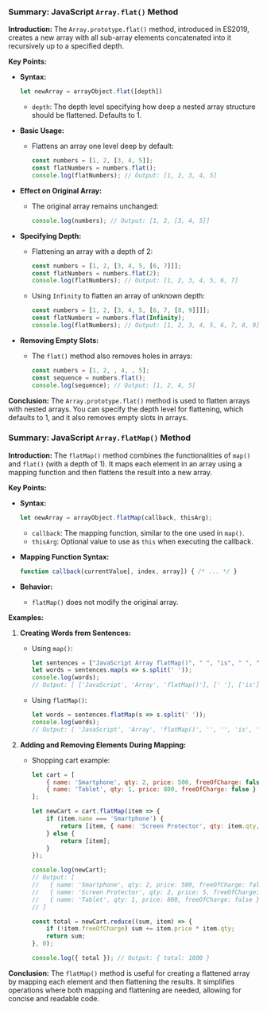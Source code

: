 ### Summary: JavaScript `Array.flat()` Method

**Introduction:**
The `Array.prototype.flat()` method, introduced in ES2019, creates a new array with all sub-array elements concatenated into it recursively up to a specified depth.

**Key Points:**

- **Syntax:**
  ```javascript
  let newArray = arrayObject.flat([depth])
  ```
  - `depth`: The depth level specifying how deep a nested array structure should be flattened. Defaults to 1.

- **Basic Usage:**
  - Flattens an array one level deep by default:
    ```javascript
    const numbers = [1, 2, [3, 4, 5]];
    const flatNumbers = numbers.flat();
    console.log(flatNumbers); // Output: [1, 2, 3, 4, 5]
    ```

- **Effect on Original Array:**
  - The original array remains unchanged:
    ```javascript
    console.log(numbers); // Output: [1, 2, [3, 4, 5]]
    ```

- **Specifying Depth:**
  - Flattening an array with a depth of 2:
    ```javascript
    const numbers = [1, 2, [3, 4, 5, [6, 7]]];
    const flatNumbers = numbers.flat(2);
    console.log(flatNumbers); // Output: [1, 2, 3, 4, 5, 6, 7]
    ```

  - Using `Infinity` to flatten an array of unknown depth:
    ```javascript
    const numbers = [1, 2, [3, 4, 5, [6, 7, [8, 9]]]];
    const flatNumbers = numbers.flat(Infinity);
    console.log(flatNumbers); // Output: [1, 2, 3, 4, 5, 6, 7, 8, 9]
    ```

- **Removing Empty Slots:**
  - The `flat()` method also removes holes in arrays:
    ```javascript
    const numbers = [1, 2, , 4, , 5];
    const sequence = numbers.flat();
    console.log(sequence); // Output: [1, 2, 4, 5]
    ```

**Conclusion:**
The `Array.prototype.flat()` method is used to flatten arrays with nested arrays. You can specify the depth level for flattening, which defaults to 1, and it also removes empty slots in arrays.


### Summary: JavaScript `Array.flatMap()` Method

**Introduction:**
The `flatMap()` method combines the functionalities of `map()` and `flat()` (with a depth of 1). It maps each element in an array using a mapping function and then flattens the result into a new array.

**Key Points:**

- **Syntax:**
  ```javascript
  let newArray = arrayObject.flatMap(callback, thisArg);
  ```
  - `callback`: The mapping function, similar to the one used in `map()`.
  - `thisArg`: Optional value to use as `this` when executing the callback.

- **Mapping Function Syntax:**
  ```javascript
  function callback(currentValue[, index, array]) { /* ... */ }
  ```

- **Behavior:**
  - `flatMap()` does not modify the original array.

**Examples:**

1. **Creating Words from Sentences:**
   - Using `map()`:
     ```javascript
     let sentences = ["JavaScript Array flatMap()", " ", "is", " ", "Awesome"];
     let words = sentences.map(s => s.split(' '));
     console.log(words);
     // Output: [ ['JavaScript', 'Array', 'flatMap()'], [' '], ['is'], [' '], ['Awesome'] ]
     ```

   - Using `flatMap()`:
     ```javascript
     let words = sentences.flatMap(s => s.split(' '));
     console.log(words);
     // Output: [ 'JavaScript', 'Array', 'flatMap()', '', '', 'is', '', '', 'Awesome' ]
     ```

2. **Adding and Removing Elements During Mapping:**
   - Shopping cart example:
     ```javascript
     let cart = [
         { name: 'Smartphone', qty: 2, price: 500, freeOfCharge: false },
         { name: 'Tablet', qty: 1, price: 800, freeOfCharge: false }
     ];

     let newCart = cart.flatMap(item => {
         if (item.name === 'Smartphone') {
             return [item, { name: 'Screen Protector', qty: item.qty, price: 5, freeOfCharge: true }];
         } else {
             return [item];
         }
     });

     console.log(newCart);
     // Output: [
     //   { name: 'Smartphone', qty: 2, price: 500, freeOfCharge: false },
     //   { name: 'Screen Protector', qty: 2, price: 5, freeOfCharge: true },
     //   { name: 'Tablet', qty: 1, price: 800, freeOfCharge: false }
     // ]

     const total = newCart.reduce((sum, item) => {
         if (!item.freeOfCharge) sum += item.price * item.qty;
         return sum;
     }, 0);

     console.log({ total }); // Output: { total: 1800 }
     ```

**Conclusion:**
The `flatMap()` method is useful for creating a flattened array by mapping each element and then flattening the results. It simplifies operations where both mapping and flattening are needed, allowing for concise and readable code.